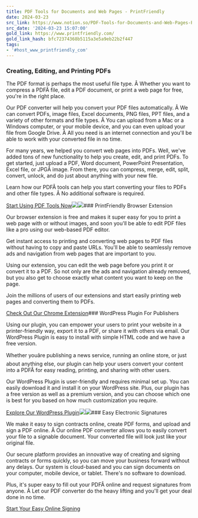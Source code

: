 ```yaml
---
title: PDF Tools for Documents and Web Pages - PrintFriendly
date: 2024-03-23
src_link: https://www.notion.so/PDF-Tools-for-Documents-and-Web-Pages-PrintFriendly-145de132ae0e4d2b8cf359d3d125bfef
src_date: '2024-03-23 15:07:00'
gold_link: https://www.printfriendly.com/
gold_link_hash: bfc72374368b5115a3e5a9eb22b2f447
tags:
- '#host_www_printfriendly_com'
---
```


### Creating, Editing, and Printing PDFs

The PDF format is perhaps the most useful file type. Â Whether you want to compress a PDFÂ file, edit a PDF document, or print a web page for free, you're in the right place.  


Our PDF converter will help you convert your PDF files automatically. Â We can convert PDFs, image files, Excel documents, PNG files, PPT files, and a variety of other formats and file types. Â You can upload from a Mac or a Windows computer, or your mobile device, and you can even upload your file from Google Drive. Â All you need is an internet connection and you'll be able to work with your converted file in no time.  


For many years, we helped you convert web pages into PDFs. Well, we've added tons of new functionality to help you create, edit, and print PDFs. To get started, just upload a PDF, Word document, PowerPoint Presentation, Excel file, or JPGÂ image. From there, you can compress, merge, edit, split, convert, unlock, and do just about anything with your new file.  


Learn how our PDFÂ tools can help you start converting your files to PDFs and other file types. Â No additional software is required.  


[Start Using PDF Tools Now](/pdf-tools)![](https://assets-global.website-files.com/6476494d1362736efff3a3d2/647c8eff3898dfebbc4ca32e_printing-pdfs.svg)![](https://assets-global.website-files.com/6476494d1362736efff3a3d2/64a082e71b24bb0c6d811a56_browser-extension.png)### PrintFriendly Browser Extension

Our browser extension is free and makes it super easy for you to print a web page with or without images, and soon you'll be able to edit PDF files like a pro using our web-based PDF editor.  


Get instant access to printing and converting web pages to PDF files without having to copy and paste URLs. You'll be able to seamlessly remove ads and navigation from web pages that are important to you.  


Using our extension, you can edit the web page before you print it or convert it to a PDF. So not only are the ads and navigation already removed, but you also get to choose exactly what content you want to keep on the page.  


Join the millions of users of our extensions and start easily printing web pages and converting them to PDFs.

[Check Out Our Chrome Extension](/extensions/chrome)### WordPress Plugin For Publishers

Using our plugin, you can empower your users to print your website in a printer-friendly way, export it to a PDF, or share it with others via email. Our WordPress Plugin is easy to install with simple HTML code and we have a free version.  


Whether youâre publishing a news service, running an online store, or just about anything else, our plugin can help your users convert your content into a PDFÂ for easy reading, printing, and sharing with other users.  


Our WordPress Plugin is user-friendly and requires minimal set up. You can easily download it and install it on your WordPress site. Plus, our plugin has a free version as well as a premium version, and you can choose which one is best for you based on how much customization you require.  


[Explore Our WordPress Plugin](/wordpress-plugin)![](https://assets-global.website-files.com/6476494d1362736efff3a3d2/647c8ec8d622353242085ee8_wp-plugin.svg)![](https://assets-global.website-files.com/6476494d1362736efff3a3d2/647c8ee0d622353242087190_electric-signature.svg)### Easy Electronic Signatures

We make it easy to sign contracts online, create PDF forms, and upload and sign a PDF online. Â Our online PDF converter allows you to easily convert your file to a signable document. Your converted file will look just like your original file.  


Our secure platform provides an innovative way of creating and signing contracts or forms quickly, so you can move your business forward without any delays. Our system is cloud-based and you can sign documents on your computer, mobile device, or tablet. There's no software to download.  


Plus, it's super easy to fill out your PDFÂ online and request signatures from anyone. Â Let our PDF converter do the heavy lifting and you'll get your deal done in no time.

[Start Your Easy Online Signing](/pdf-tools/sign-pdf)
